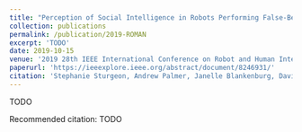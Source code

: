 ```yaml
---
title: "Perception of Social Intelligence in Robots Performing False-Belief Tasks"
collection: publications
permalink: /publication/2019-ROMAN
excerpt: 'TODO'
date: 2019-10-15
venue: '2019 28th IEEE International Conference on Robot and Human Interactive Communication (ROMAN).'
paperurl: 'https://ieeexplore.ieee.org/abstract/document/8246931/'
citation: 'Stephanie Sturgeon, Andrew Palmer, Janelle Blankenburg, David Feil-Seifer. &quot;Perception of Social Intelligence in Robots Performing False-Belief Tasks.&quot; In <i>International Conference on Robot and Human Interactive Communication (ROMAN)</i>, New Delhi, India, Oct 2019. doi: TODO'
---
```

TODO
<!-- [Download paper here](http://jblankenburg.github.io/files/paper2.pdf) -->

Recommended citation: TODO